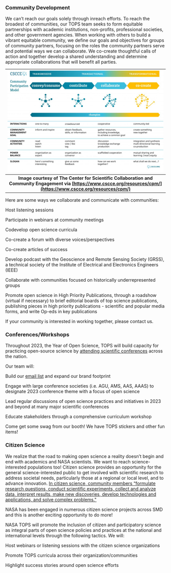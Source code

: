 ### Community Development
We can’t reach our goals solely through inreach efforts. To reach the broadest of communities, our TOPS team seeks to form equitable partnerships with academic institutions, non-profits, professional societies, and other government agencies. When working with others to build a vibrant equitable community, we define our goals and objectives for groups of community partners, focusing on the roles the community partners serve and potential ways we can collaborate. We co-create thoughtful calls of action and together develop a shared understanding and determine appropriate collaborations that will benefit all parties. 

| ![CSCCE_CPM_Final_with-logo-01-1024x668.jpg](../../assets/github/CSCCE_CPM_Final_with-logo-01-1024x668.jpg) |
|:--:|
| <b>Image courtesy of The Center for Scientific Collaboration and Community Engagement via [https://www.cscce.org/resources/cpm/](https://www.cscce.org/resources/cpm/)</b>|

Here are some ways we collaborate and communicate with communities:

Host listening sessions

Participate in webinars at community meetings

Codevelop open science curricula

Co-create a forum with diverse voices/perspectives

Co-create articles of success

Develop podcast with the Geoscience and Remote Sensing Society (GRSS), a technical society of the Institute of Electrical and Electronics Engineers (IEEE)

Collaborate with communities focused on historically underrepresented groups

Promote open science in High Priority Publications, through a roadshow (virtual if necessary) to brief editorial boards of top science publications, publishing pieces in high priority publications - scientific and popular media forms, and write Op-eds in key publications

If your community is interested in working together, please contact us.

### Conferences/Workshops

Throughout 2023, the Year of Open Science, TOPS will build capacity for practicing open-source science by [attending scientific conferences](./tops_conferences.md) across the nation. 

Our team will: 

Build our [email list](https://docs.google.com/forms/d/e/1FAIpQLSeb_6PdbaPYFcVwXWgMJ053Q_pF2rW2YOu51Qmrh5nWaRYc7Q/viewform) and expand our brand footprint 

Engage with large conference societies (i.e. AGU, AMS, AAS, AAAS) to designate 2023 conference theme with a focus of open science

Lead regular discussions of open science practices and initiatives in 2023 and beyond at many major scientific conferences

Educate stakeholders through a comprehensive curriculum workshop

Come get some swag from our booth! We have TOPS stickers and other fun items!

### Citizen Science
We realize that the road to making open science a reality doesn’t begin and end with academics and NASA scientists. We want to reach science-interested populations too! Citizen science provides an opportunity for the general science-interested public to get involved with scientific research to address societal needs, particularly those at a regional or local level, and to advance innovation. [In citizen science, community members “formulate research questions, conduct scientific experiments, collect and analyze data, interpret results, make new discoveries, develop technologies and applications, and solve complex problems."](https://www.citizenscience.gov)

NASA has been engaged in numerous citizen science projects across SMD and this is another exciting opportunity to do more! 

NASA TOPS will promote the inclusion of citizen and participatory science as integral parts of open science policies and practices at the national and international levels through the following tactics. We will: 

Host webinars or listening sessions with the citizen science organizations

Promote TOPS curricula across their organization/communities

Highlight success stories around open science efforts

